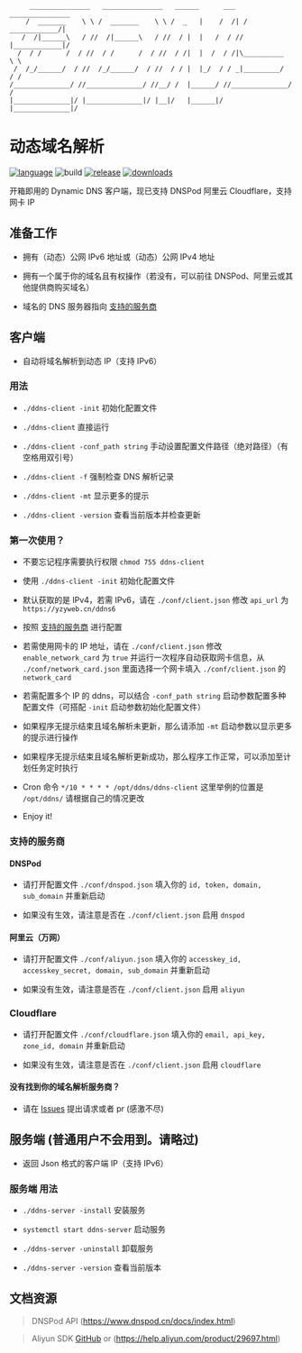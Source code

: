 ```
     _______________   _______________   ______      ___   _______________
    /  _______    \ \ /  _______    \ \ /  _   |    /  /| /  ____________/|
   /  /|______\   / //  /|______\   / //  / |  |   /  / //  |____________|/
  /  / /      /  / //  / /      /  / //  / /|  |  /  / /|\__________  \ \
 /  /_/______/  / //  /_/______/  / //  / / |  |_/  / / _|_________/  / /
/______________/ //______________/ //__/ /  |______/ //______________/ /
|______________|/ |______________|/ |__|/   |______|/ |______________|/

```
# 动态域名解析
[![language](https://img.shields.io/badge/language-Go-00acd7)](https://golang.org)
![build](https://travis-ci.com/yzy613/ddns.svg?branch=master)
[![release](https://img.shields.io/github/v/release/yzy613/ddns)](https://github.com/yzy613/ddns/releases)
[![downloads](https://img.shields.io/github/downloads/yzy613/ddns/total)](https://github.com/yzy613/ddns/releases)

开箱即用的 Dynamic DNS 客户端，现已支持 DNSPod 阿里云 Cloudflare，支持网卡 IP

## 准备工作
- 拥有（动态）公网 IPv6 地址或（动态）公网 IPv4 地址

- 拥有一个属于你的域名且有权操作（若没有，可以前往 DNSPod、阿里云或其他提供商购买域名）

- 域名的 DNS 服务器指向 [支持的服务商](https://github.com/yzy613/ddns#%E6%94%AF%E6%8C%81%E7%9A%84%E6%9C%8D%E5%8A%A1%E5%95%86)

## 客户端
- 自动将域名解析到动态 IP（支持 IPv6）

### 用法
- `./ddns-client -init` 初始化配置文件

- `./ddns-client` 直接运行

- `./ddns-client -conf_path string` 手动设置配置文件路径（绝对路径）（有空格用双引号）

- `./ddns-client -f` 强制检查 DNS 解析记录

- `./ddns-client -mt` 显示更多的提示

- `./ddns-client -version` 查看当前版本并检查更新

### 第一次使用？
- 不要忘记程序需要执行权限 `chmod 755 ddns-client`

- 使用 `./ddns-client -init` 初始化配置文件

- 默认获取的是 IPv4，若需 IPv6，请在 `./conf/client.json` 修改 `api_url` 为 `https://yzyweb.cn/ddns6`

- 按照 [支持的服务商](https://github.com/yzy613/ddns#%E6%94%AF%E6%8C%81%E7%9A%84%E6%9C%8D%E5%8A%A1%E5%95%86) 进行配置

- 若需使用网卡的 IP 地址，请在 `./conf/client.json` 修改 `enable_network_card` 为 `true` 并运行一次程序自动获取网卡信息，从 `./conf/network_card.json` 里面选择一个网卡填入 `./conf/client.json` 的 `network_card`

- 若需配置多个 IP 的 ddns，可以结合 `-conf_path string` 启动参数配置多种配置文件（可搭配 `-init` 启动参数初始化配置文件）

- 如果程序无提示结束且域名解析未更新，那么请添加 `-mt` 启动参数以显示更多的提示进行操作

- 如果程序无提示结束且域名解析更新成功，那么程序工作正常，可以添加至计划任务定时执行

- Cron 命令 `*/10 * * * * /opt/ddns/ddns-client` 这里举例的位置是 `/opt/ddns/` 请根据自己的情况更改

- Enjoy it!

### 支持的服务商

#### DNSPod
- 请打开配置文件 `./conf/dnspod.json` 填入你的 `id, token, domain, sub_domain` 并重新启动

- 如果没有生效，请注意是否在 `./conf/client.json` 启用 `dnspod`

#### 阿里云（万网）
- 请打开配置文件 `./conf/aliyun.json` 填入你的 `accesskey_id, accesskey_secret, domain, sub_domain` 并重新启动

- 如果没有生效，请注意是否在 `./conf/client.json` 启用 `aliyun`

### Cloudflare
- 请打开配置文件 `./conf/cloudflare.json` 填入你的 `email, api_key, zone_id, domain` 并重新启动

- 如果没有生效，请注意是否在 `./conf/client.json` 启用 `cloudflare`

#### 没有找到你的域名解析服务商？
- 请在 [Issues](https://github.com/yzy613/ddns/issues) 提出请求或者 pr (感激不尽)

## 服务端 (普通用户不会用到。请略过)
- 返回 Json 格式的客户端 IP（支持 IPv6）

### 服务端 用法
- `./ddns-server -install` 安装服务

- `systemctl start ddns-server` 启动服务

- `./ddns-server -uninstall` 卸载服务

- `./ddns-server -version` 查看当前版本

## 文档资源
> DNSPod API (https://www.dnspod.cn/docs/index.html)

> Aliyun SDK [GitHub](https://github.com/aliyun/alibaba-cloud-sdk-go) or (https://help.aliyun.com/product/29697.html)